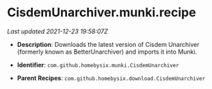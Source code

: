 # CisdemUnarchiver.munki.recipe

_Last updated 2021-12-23 19:58:07Z_

- **Description**: Downloads the latest version of Cisdem Unarchiver (formerly known as BetterUnarchiver) and imports it into Munki.

- **Identifier**: `com.github.homebysix.munki.CisdemUnarchiver`

- **Parent Recipes**: `com.github.homebysix.download.CisdemUnarchiver`